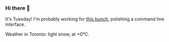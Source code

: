 ### Hi there :wave:

It's Tuesday! I'm probably working for [this bunch](https://github.com/kohofinancial), polishing a command line interface.

Weather in Toronto: light snow, at +0°C.
